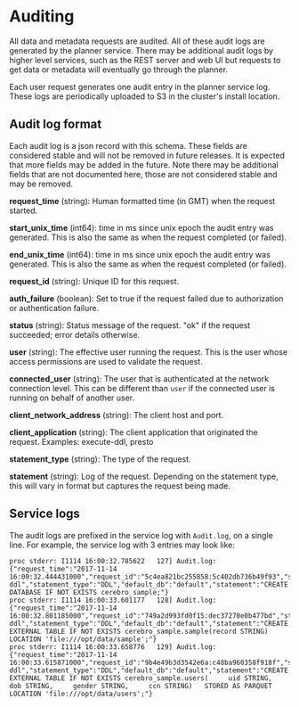 # Auditing

All data and metadata requests are audited. All of these audit logs are generated by the
planner service. There may be additional audit logs by higher level services, such as the
REST server and web UI but requests to get data or metadata will eventually go through
the planner.

Each user request generates one audit entry in the planner service log. These logs are
periodically uploaded to S3 in the cluster's install location.

## Audit log format

Each audit log is a json record with this schema. These fields are considered stable and
will not be removed in future releases. It is expected that more fields may be added in
the future. Note there may be additional fields that are not documented here, those are
not considered stable and may be removed.

**request_time** (string): Human formatted time (in GMT) when the request started.

**start_unix_time** (int64): time in ms since unix epoch the audit entry was generated.
This is also the same as when the request completed (or failed).

**end_unix_time** (int64): time in ms since unix epoch the audit entry was generated.
This is also the same as when the request completed (or failed).

**request_id** (string): Unique ID for this request.

**auth_failure** (boolean): Set to true if the request failed due to authorization or
authentication failure.

**status** (string): Status message of the request. "ok" if the request succeeded; error
details otherwise.

**user** (string): The effective user running the request. This is the user whose access
permissions are used to validate the request.

**connected_user** (string): The user that is authenticated at the network connection
level. This can be different than `user` if the connected user is running on behalf of
another user.

**client_network_address** (string): The client host and port.

**client_application** (string): The client application that originated the request.
Examples: execute-ddl, presto

**statement_type** (string): The type of the request.

**statement** (string): Log of the request. Depending on the statement type, this will
vary in format but captures the request being made.

## Service logs

The audit logs are prefixed in the service log with `Audit.log`, on a single line. For
example, the service log with 3 entries may look like:

```
proc stderr: I1114 16:00:32.785622   127] Audit.log: {"request_time":"2017-11-14 16:00:32.444431000","request_id":"5c4ea821bc255858:5c402db736b49f93","start_unix_time":1510675232444,"end_unix_time":1510704032785,"auth_failure":false,"status":"ok","user":"root","connected_user":"root","client_network_address":"127.0.0.1:48024","client_application":"execute-ddl","statement_type":"DDL","default_db":"default","statement":"CREATE DATABASE IF NOT EXISTS cerebro_sample;"}
proc stderr: I1114 16:00:33.601177   128] Audit.log: {"request_time":"2017-11-14 16:00:32.801185000","request_id":"749a2d993fd0f15:dec37270e0b477bd","start_unix_time":1510675232801,"end_unix_time":1510704033601,"auth_failure":false,"status":"ok","user":"root","connected_user":"root","client_network_address":"127.0.0.1:48026","client_application":"execute-ddl","statement_type":"DDL","default_db":"default","statement":"CREATE EXTERNAL TABLE IF NOT EXISTS cerebro_sample.sample(record STRING)   LOCATION 'file:///opt/data/sample';"}
proc stderr: I1114 16:00:33.658776   129] Audit.log: {"request_time":"2017-11-14 16:00:33.615871000","request_id":"9b4e49b3d3542e6a:c48ba960358f918f","start_unix_time":1510675233615,"end_unix_time":1510704033658,"auth_failure":false,"status":"ok","user":"root","connected_user":"root","client_network_address":"127.0.0.1:48028","client_application":"execute-ddl","statement_type":"DDL","default_db":"default","statement":"CREATE EXTERNAL TABLE IF NOT EXISTS cerebro_sample.users(     uid STRING,     dob STRING,     gender STRING,     ccn STRING)   STORED AS PARQUET LOCATION 'file:///opt/data/users';"}
```